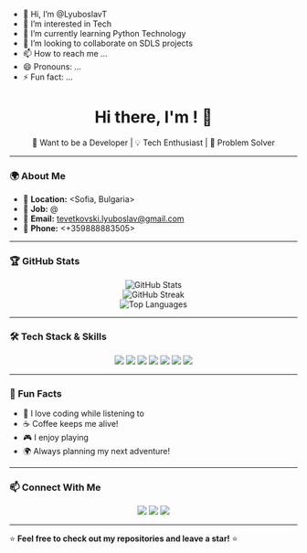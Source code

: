 - 👋 Hi, I’m @LyuboslavT
- 👀 I’m interested in Tech
- 🌱 I’m currently learning Python Technology
- 💞️ I’m looking to collaborate on SDLS projects
- 📫 How to reach me ...
- 😄 Pronouns: ...
- ⚡ Fun fact: ...

<!---
LyuboslavT/LyuboslavT is a ✨ special ✨ repository because its `README.md` (this file) appears on your GitHub profile.
You can click the Preview link to take a look at your changes.
--->
<h1 align="center">Hi there, I'm <Your Name>! 👋</h1>

<p align="center">
  🚀 Want to be a Developer | 💡 Tech Enthusiast | 🎯 Problem Solver
</p>

---

### 🌍 About Me  
- 🏡 **Location:** <Sofia, Bulgaria>  
- 💼 **Job:** <SharePoint Engineer> @ <Microsoft>  
- 📧 **Email:** <tevetkovski.lyuboslav@gmail.com>  
- 📱 **Phone:** <+359888883505>  

---

### 🏆 GitHub Stats  
<p align="center">
  <img src="https://github-readme-stats.vercel.app/api?username=LyuboslavT&show_icons=true&theme=tokyonight" alt="GitHub Stats" />
  <br>
  <img src="https://github-readme-streak-stats.herokuapp.com/?user=LyuboslavT&theme=tokyonight" alt="GitHub Streak" />
  <br>
  <img src="https://github-readme-stats.vercel.app/api/top-langs/?username=LyuboslavT&layout=compact&theme=tokyonight" alt="Top Languages" />
</p>

---

### 🛠 Tech Stack & Skills  
<p align="center">
  <img src="https://img.shields.io/badge/Python-3776AB?style=for-the-badge&logo=python&logoColor=white" />
  <img src="https://img.shields.io/badge/JavaScript-F7DF1E?style=for-the-badge&logo=javascript&logoColor=black" />
  <img src="https://img.shields.io/badge/HTML5-E34F26?style=for-the-badge&logo=html5&logoColor=white" />
  <img src="https://img.shields.io/badge/CSS3-1572B6?style=for-the-badge&logo=css3&logoColor=white" />
  <img src="https://img.shields.io/badge/MySQL-4479A1?style=for-the-badge&logo=mysql&logoColor=white" />
  <img src="https://img.shields.io/badge/Git-F05032?style=for-the-badge&logo=git&logoColor=white" />
  <img src="https://img.shields.io/badge/Docker-2496ED?style=for-the-badge&logo=docker&logoColor=white" />
</p>

---

### 🎉 Fun Facts  
- 🎵 I love coding while listening to **<Techno>**  
- ☕ Coffee keeps me alive!  
- 🎮 I enjoy playing **<FC25>**  
- 🌍 Always planning my next adventure!  
 

---

### 📫 Connect With Me  
<p align="center">
  <a href="https://linkedin.com/in/YOUR_PROFILE"><img src="https://img.shields.io/badge/LinkedIn-0077B5?style=for-the-badge&logo=linkedin&logoColor=white" /></a>
  <a href="mailto:YOUR_EMAIL"><img src="https://img.shields.io/badge/Email-D14836?style=for-the-badge&logo=gmail&logoColor=white" /></a>
  <a href="https://twitter.com/YOUR_PROFILE"><img src="https://img.shields.io/badge/Twitter-1DA1F2?style=for-the-badge&logo=twitter&logoColor=white" /></a>
</p>

---

⭐ **Feel free to check out my repositories and leave a star!** ⭐  
